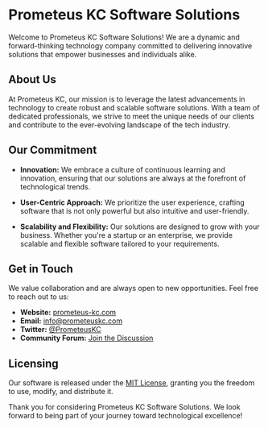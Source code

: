 # Prometeus KC Software Solutions

Welcome to Prometeus KC Software Solutions! We are a dynamic and forward-thinking technology company committed to delivering innovative solutions that empower businesses and individuals alike.

## About Us

At Prometeus KC, our mission is to leverage the latest advancements in technology to create robust and scalable software solutions. With a team of dedicated professionals, we strive to meet the unique needs of our clients and contribute to the ever-evolving landscape of the tech industry.

## Our Commitment

- **Innovation:** We embrace a culture of continuous learning and innovation, ensuring that our solutions are always at the forefront of technological trends.

- **User-Centric Approach:** We prioritize the user experience, crafting software that is not only powerful but also intuitive and user-friendly.

- **Scalability and Flexibility:** Our solutions are designed to grow with your business. Whether you're a startup or an enterprise, we provide scalable and flexible software tailored to your requirements.

## Get in Touch

We value collaboration and are always open to new opportunities. Feel free to reach out to us:

- **Website:** [prometeus-kc.com](https://prometeus-kc.com)
- **Email:** info@prometeuskc.com
- **Twitter:** [@PrometeusKC](https://twitter.com/PrometeusKC)
- **Community Forum:** [Join the Discussion](https://community.prometeus-kc.com)

## Licensing

Our software is released under the [MIT License](LICENSE), granting you the freedom to use, modify, and distribute it.

Thank you for considering Prometeus KC Software Solutions. We look forward to being part of your journey toward technological excellence!
